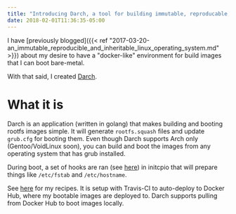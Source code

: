```yaml
---
title: "Introducing Darch, a tool for building immutable, reproducable, and stateless bootable Linux images. Think Docker, but for bare-metal."
date: 2018-02-01T11:36:35-05:00
---
```


I have [previously blogged]({{< ref "2017-03-20-an_immutable_reproducible_and_inheritable_linux_operating_system.md" >}}) about my desire to have a "docker-like" environment for build images that I can boot bare-metal.

With that said, I created [Darch](https://godarch.com/).

# What it is

Darch is an application (written in golang) that makes building and booting rootfs images simple. It will generate ```rootfs.squash``` files and update ```grub.cfg``` for booting them. Even though Darch supports Arch only (Gentoo/VoidLinux soon), you can build and boot the images from any operating system that has grub installed.

During boot, a set of hooks are ran (see [here](https://github.com/godarch/darch/tree/develop/scripts/hooks)) in initcpio that will prepare things like ```/etc/fstab``` and ```/etc/hostname```.

See [here](https://github.com/pauldotknopf/darch-recipes) for my recipes. It is setup with Travis-CI to auto-deploy to Docker Hub, where my bootable images are deployed to. Darch supports pulling from Docker Hub to boot images locally.
